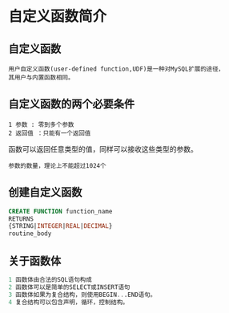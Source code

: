#  自定义函数简介

## 自定义函数

```
用户自定义函数(user-defined function,UDF)是一种对MySQL扩展的途径，
其用户与内置函数相同。
```

## 自定义函数的两个必要条件

```
1 参数 : 零到多个参数
2 返回值 ：只能有一个返回值
```

函数可以返回任意类型的值，同样可以接收这些类型的参数。

```
参数的数量，理论上不能超过1024个
```

## 创建自定义函数

```sql
CREATE FUNCTION function_name
RETURNS
{STRING|INTEGER|REAL|DECIMAL}
routine_body
```

## 关于函数体

```sql
1 函数体由合法的SQL语句构成
2 函数体可以是简单的SELECT或INSERT语句
3 函数体如果为复合结构，则使用BEGIN...END语句。
4 复合结构可以包含声明，循环，控制结构。
```

